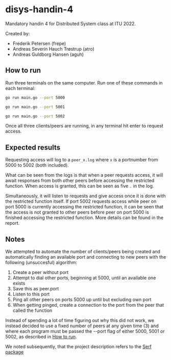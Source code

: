 # disys-handin-4

Mandatory handin 4 for Distributed System class at ITU 2022.

Created by:

- Frederik Petersen (frepe)
- Andreas Severin Hauch Trøstrup (atro)
- Andreas Guldborg Hansen (aguh)

## How to run

Run three terminals on the same computer. Run one of these commands in each terminal:

```sh
go run main.go --port 5000
```

```sh
go run main.go --port 5001
```

```sh
go run main.go --port 5002
```

Once all three clients/peers are running, in any terminal hit enter to request access.

## Expected results

Requesting access will log to a `peer_x.log` where `x` is a portnumber from 5000 to 5002 (both included).

What can be seen from the logs is that when a peer requests access, it will await responses from both other peers before accessing the restricted function. When access is granted, this can be seen as five `.` in the log.

Simultaneously, it will listen to requests and give access once it is done with the restricted function itself. If port 5002 requests access while peer on port 5000 is currently accessing the restricted function, it can be seen that the access is not granted to other peers before peer on port 5000 is finished accessing the restricted function. More details can be found in the report.

## Notes

We attempted to automate the number of clients/peers being created and automatically finding an available port and connecting to new peers with the following (unsuccesful) algorithm:

1. Create a peer without port
1. Attempt to dial other ports, beginning at 5000, until an available one exists
1. Save this as peer.port
1. Listen to this port
1. Ping all other peers on ports 5000 up until but excluding own port
1. When getting pinged, create a connection to the port from the peer that called the function

Instead of spending a lot of time figuring out why this did not work, we instead decided to use a fixed number of peers at any given time (3) and where each program must be passed the --port flag of either 5000, 5001 or 5002, as described in [How to run](#how-to-run).

We noted subsequently, that the project description refers to the [Serf package]()

